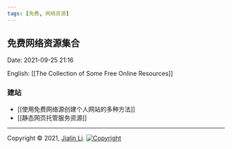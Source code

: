 ```yaml
---
tags: [免费, 网络资源]
---
```

## 免费网络资源集合
Date:  2021-09-25 21:16

English: [[The Collection of Some Free Online Resources]]

### 建站
* [[使用免费网络源创建个人网站的多种方法]]
* [[静态网页托管服务资源]]


---
Copyright © 2021, [Jialin Li](https://github.com/keyskull).  [![Copyright](https://i.creativecommons.org/l/by-nc/4.0/80x15.png)](/LICENSE)